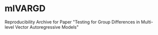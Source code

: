 # mlVARGD
Reproducibility Archive for Paper "Testing for Group Differences in Multi-level Vector Autoregressive Models"

